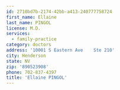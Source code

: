 ```yaml
---
id: 2710bd7b-2174-42bb-a413-240777758724
first_name: Ellaine
last_name: PINGOL
license: M.D.
services:
  - family-practice
category: doctors
address: '10001 S Eastern Ave    Ste 210'
city: Henderson
state: NV
zip: '890523908'
phone: 702-837-4397
title: 'Ellaine PINGOL'
---
```

